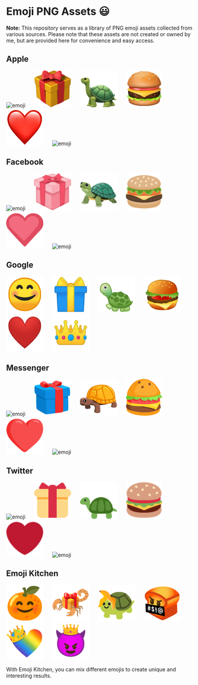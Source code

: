 # Emoji PNG Assets 😃

**Note:**  This repository serves as a library of PNG emoji assets collected from various sources. Please note that these assets are not created or owned by me, but are provided here for convenience and easy access.

## **Apple**
<img src="/apple/😊.png" alt="emoji" width="100" height="100">&nbsp; &nbsp; &nbsp;
<img src="/apple/🎁.png" alt="emoji" width="100" height="100">&nbsp; &nbsp; &nbsp;
<img src="/apple/🐢.png" alt="emoji" width="100" height="100">&nbsp; &nbsp; &nbsp;
<img src="/apple/🍔.png" alt="emoji" width="100" height="100">&nbsp; &nbsp; &nbsp;
<img src="/apple/❤️.png" alt="emoji" width="100" height="100">&nbsp; &nbsp; &nbsp;
<img src="/apple/👑.png" alt="emoji" width="100" height="100">

## **Facebook**
<img src="/facebook/😊.png" alt="emoji" width="100" height="100">&nbsp; &nbsp; &nbsp;
<img src="/facebook/🎁.png" alt="emoji" width="100" height="100">&nbsp; &nbsp; &nbsp;
<img src="/facebook/🐢.png" alt="emoji" width="100" height="100">&nbsp; &nbsp; &nbsp;
<img src="/facebook/🍔.png" alt="emoji" width="100" height="100">&nbsp; &nbsp; &nbsp;
<img src="/facebook/❤️.png" alt="emoji" width="100" height="100">&nbsp; &nbsp; &nbsp;
<img src="/facebook/👑.png" alt="emoji" width="100" height="100">

## **Google**
<img src="/google/😊.png" alt="emoji" width="100" height="100">&nbsp; &nbsp; &nbsp;
<img src="/google/🎁.png" alt="emoji" width="100" height="100">&nbsp; &nbsp; &nbsp;
<img src="/google/🐢.png" alt="emoji" width="100" height="100">&nbsp; &nbsp; &nbsp;
<img src="/google/🍔.png" alt="emoji" width="100" height="100">&nbsp; &nbsp; &nbsp;
<img src="/google/❤️.png" alt="emoji" width="100" height="100">&nbsp; &nbsp; &nbsp;
<img src="/google/👑.png" alt="emoji" width="100" height="100">

## **Messenger**
<img src="/messenger/😊.png" alt="emoji" width="100" height="100">&nbsp; &nbsp; &nbsp;
<img src="/messenger/🎁.png" alt="emoji" width="100" height="100">&nbsp; &nbsp; &nbsp;
<img src="/messenger/🐢.png" alt="emoji" width="100" height="100">&nbsp; &nbsp; &nbsp;
<img src="/messenger/🍔.png" alt="emoji" width="100" height="100">&nbsp; &nbsp; &nbsp;
<img src="/messenger/❤️.png" alt="emoji" width="100" height="100">&nbsp; &nbsp; &nbsp;
<img src="/messenger/👑.png" alt="emoji" width="100" height="100">

## **Twitter**
<img src="/twitter/😊.png" alt="emoji" width="100" height="100">&nbsp; &nbsp; &nbsp;
<img src="/twitter/🎁.png" alt="emoji" width="100" height="100">&nbsp; &nbsp; &nbsp;
<img src="/twitter/🐢.png" alt="emoji" width="100" height="100">&nbsp; &nbsp; &nbsp;
<img src="/twitter/🍔.png" alt="emoji" width="100" height="100">&nbsp; &nbsp; &nbsp;
<img src="/twitter/❤️.png" alt="emoji" width="100" height="100">&nbsp; &nbsp; &nbsp;
<img src="/twitter/👑.png" alt="emoji" width="100" height="100">

## **Emoji Kitchen**
<img src="/kitchen/u1f34a_u1f60a.png" alt="emoji" width="100" height="100">&nbsp; &nbsp; &nbsp;
<img src="/kitchen/u1f381_u1f982.png" alt="emoji" width="100" height="100">&nbsp; &nbsp; &nbsp;
<img src="/kitchen/u1f34c_u1f422.png" alt="emoji" width="100" height="100">&nbsp; &nbsp; &nbsp;
<img src="/kitchen/u1f35e_u1f92c.png" alt="emoji" width="100" height="100">&nbsp; &nbsp; &nbsp;
<img src="/kitchen/u1f451_u1f308.png" alt="emoji" width="100" height="100">&nbsp; &nbsp; &nbsp;
<img src="/kitchen/u1f608_u1f451.png" alt="emoji" width="100" height="100">

With Emoji Kitchen, you can mix different emojis to create unique and interesting results.





